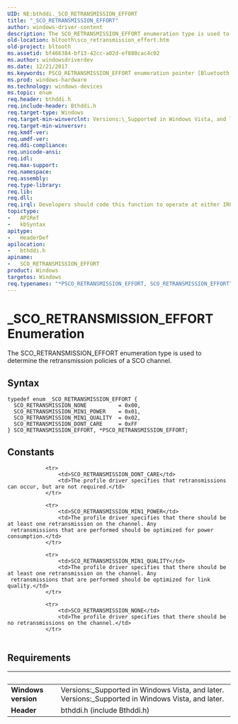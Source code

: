 ```yaml
---
UID: NE:bthddi._SCO_RETRANSMISSION_EFFORT
title: "_SCO_RETRANSMISSION_EFFORT"
author: windows-driver-content
description: The SCO_RETRANSMISSION_EFFORT enumeration type is used to determine the retransmission policies of a SCO channel.
old-location: bltooth\sco_retransmission_effort.htm
old-project: bltooth
ms.assetid: bf466384-bf13-42cc-a02d-ef880cac4c02
ms.author: windowsdriverdev
ms.date: 12/21/2017
ms.keywords: PSCO_RETRANSMISSION_EFFORT enumeration pointer [Bluetooth Devices], bthddi/SCO_RETRANSMISSION_MIN1_QUALITY, PSCO_RETRANSMISSION_EFFORT, _SCO_RETRANSMISSION_EFFORT, SCO_RETRANSMISSION_EFFORT enumeration [Bluetooth Devices], SCO_RETRANSMISSION_EFFORT, *PSCO_RETRANSMISSION_EFFORT, bthddi/SCO_RETRANSMISSION_MIN1_POWER, SCO_RETRANSMISSION_NONE, bthddi/SCO_RETRANSMISSION_NONE, bltooth.sco_retransmission_effort, SCO_RETRANSMISSION_MIN1_QUALITY, bthddi/SCO_RETRANSMISSION_DONT_CARE, bthddi/SCO_RETRANSMISSION_EFFORT, bthddi/PSCO_RETRANSMISSION_EFFORT, bth_enums_00709c56-9596-40d6-a789-840c5c1c7d33.xml, SCO_RETRANSMISSION_DONT_CARE, SCO_RETRANSMISSION_MIN1_POWER
ms.prod: windows-hardware
ms.technology: windows-devices
ms.topic: enum
req.header: bthddi.h
req.include-header: Bthddi.h
req.target-type: Windows
req.target-min-winverclnt: Versions:\_Supported in Windows Vista, and later.
req.target-min-winversvr: 
req.kmdf-ver: 
req.umdf-ver: 
req.ddi-compliance: 
req.unicode-ansi: 
req.idl: 
req.max-support: 
req.namespace: 
req.assembly: 
req.type-library: 
req.lib: 
req.dll: 
req.irql: Developers should code this function to operate at either IRQL = DISPATCH_LEVEL (if the callback   function does not access paged memory), or IRQL = PASSIVE_LEVEL (if the callback function must access   paged memory)
topictype:
-	APIRef
-	kbSyntax
apitype:
-	HeaderDef
apilocation:
-	bthddi.h
apiname:
-	SCO_RETRANSMISSION_EFFORT
product: Windows
targetos: Windows
req.typenames: "*PSCO_RETRANSMISSION_EFFORT, SCO_RETRANSMISSION_EFFORT"
---
```


# _SCO_RETRANSMISSION_EFFORT Enumeration
The SCO_RETRANSMISSION_EFFORT enumeration type is used to determine the retransmission policies of a
  SCO channel.

## Syntax
````
typedef enum _SCO_RETRANSMISSION_EFFORT { 
  SCO_RETRANSMISSION_NONE          = 0x00,
  SCO_RETRANSMISSION_MIN1_POWER    = 0x01,
  SCO_RETRANSMISSION_MIN1_QUALITY  = 0x02,
  SCO_RETRANSMISSION_DONT_CARE     = 0xFF
} SCO_RETRANSMISSION_EFFORT, *PSCO_RETRANSMISSION_EFFORT;
````

## Constants

<table>
            
                <tr>
                    <td>SCO_RETRANSMISSION_DONT_CARE</td>
                    <td>The profile driver specifies that retransmissions can occur, but are not required.</td>
                </tr>
            
                <tr>
                    <td>SCO_RETRANSMISSION_MIN1_POWER</td>
                    <td>The profile driver specifies that there should be at least one retransmission on the channel. Any
     retransmissions that are performed should be optimized for power consumption.</td>
                </tr>
            
                <tr>
                    <td>SCO_RETRANSMISSION_MIN1_QUALITY</td>
                    <td>The profile driver specifies that there should be at least one retransmission on the channel. Any
     retransmissions that are performed should be optimized for link quality.</td>
                </tr>
            
                <tr>
                    <td>SCO_RETRANSMISSION_NONE</td>
                    <td>The profile driver specifies that there should be no retransmissions on the channel.</td>
                </tr>
</table>


## Requirements
| &nbsp; | &nbsp; |
| ---- |:---- |
| **Windows version** | Versions:\_Supported in Windows Vista, and later. Versions:\_Supported in Windows Vista, and later. |
| **Header** | bthddi.h (include Bthddi.h) |